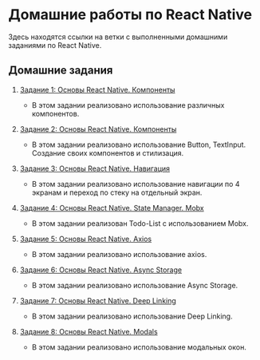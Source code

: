 # Домашние работы по React Native

Здесь находятся ссылки на ветки с выполненными домашними заданиями по React Native.

## Домашние задания

1. [Задание 1: Основы React Native. Компоненты](https://github.com/atreidesdev/react-native-itis/tree/homework-1)
    - В этом задании реализовано использование различных компонентов.

2. [Задание 2: Основы React Native. Компоненты](https://github.com/atreidesdev/react-native-itis/tree/homework-2)
   - В этом задании реализовано использование Button, TextInput. Создание своих компонентов и стилизация.

3. [Задание 3: Основы React Native. Навигация](https://github.com/atreidesdev/react-native-itis/tree/homework-3)
   - В этом задании реализовано использование навигации по 4 экранам и переход по стеку на отдельный экран.

4. [Задание 4: Основы React Native. State Manager. Mobx](https://github.com/atreidesdev/react-native-itis/tree/homework-4)
   - В этом задании реализован Todo-List с использованием Mobx.

5. [Задание 5: Основы React Native. Axios](https://github.com/atreidesdev/react-native-itis/tree/homework-5)
   - В этом задании реализовано использование axios.

6. [Задание 6: Основы React Native. Async Storage](https://github.com/atreidesdev/react-native-itis/tree/homework-6)
   - В этом задании реализовано использование Async Storage.

7. [Задание 7: Основы React Native. Deep Linking](https://github.com/atreidesdev/react-native-itis/tree/homework-7)
   - В этом задании реализовано использование Deep Linking.

8. [Задание 8: Основы React Native. Modals](https://github.com/atreidesdev/react-native-itis/tree/homework-8)
   - В этом задании реализовано использование модальных окон.
